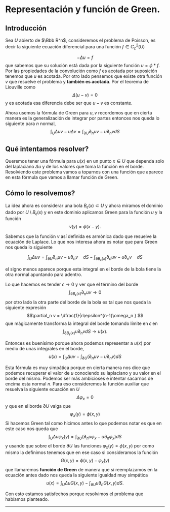 ﻿# Representación y función de Green.

## Introducción

Sea $U$ abierto de $\Bbb R^n$, consideremos el problema de Poisson, es decir la siguiente ecuación diferencial para una función $f \in C^2_c(U)$

$$-\Delta u = f $$
que sabemos que su solución está dada por la siguiente función $u=\phi * f$. Por las propiedades de la convolución como $f$ es acotada por suposición tenemos que $u$ es acotada. Por otro lado pensemos que existe otra función $v$ que resuelve el problema y **también es acotada**. Por el teorema de Liouville como 
$$\Delta (u-v) = 0 $$
y es acotada esa diferencia debe ser que $u-v$ es constante. 

Ahora usemos la fórmula de Green para $u,v$ recordemos que en cierta manera es la generalización de integrar por partes entonces nos queda lo siguiente para $n$ normal,
$$\int_U \Delta u v - u\Delta v = \int_{\partial U} \partial_nuv -   u\partial_nv  dS$$

## Qué intentamos resolver?

Queremos tener una fórmula para $u(x)$ en un punto $x \in U$ que dependa  solo del laplaciano $\Delta u$ y de los valores que toma la función en el borde. Resolviendo este problema vamos a toparnos con una función que aparece en esta fórmula que vamos a llamar función de Green.


## Cómo lo resolvemos?



La idea ahora es considerar una bola $B_\epsilon(x) \subset U$ y ahora miramos el dominio dado por $U \setminus B_\epsilon(x)$ y en este dominio aplicamos Green para la función $u$ y la función 
$$ v(y) = \phi(x-y). $$

Sabemos que la función $v$ así definida es armónica dado que resuelve la ecuación de Laplace. Lo que nos interesa ahora es notar que para Green nos queda lo siguiente

$$\int_U \Delta u v  = \int_{\partial U} \partial_nuv -   u\partial_nv \quad  dS - \int_{\partial B_\epsilon(x)} \partial_nuv -   u\partial_nv \quad dS$$

el signo menos aparece porque esta integral en el borde de la bola tiene la otra normal apuntando para adentro. 

Lo que hacemos es tender $\epsilon \to 0$ y ver que el término del borde
$$\int_{\partial B_\epsilon(x)} \partial_nuv  \to 0$$
 por otro lado la otra parte del borde de la bola es tal que nos queda la siguiente expresión
 $$\partial_n v = \dfrac{1}{n\epsilon^{n-1}\omega_n } $$
 que mágicamente transforma la integral del borde tomando límite en $\epsilon$ en 
 $$\int_{\partial B_\epsilon(x)}   u\partial_nv dS \to  u(x).$$

Entonces es buenísimo porque ahora podemos representar a $u(x)$ por medio de unas integrales en el borde,
$$ u(x) =  \int_U \Delta u v  - \int_{\partial U} (\partial_nuv -   u\partial_nv)   dS $$

Esta fórmula es muy simpática porque en cierta manera nos dice que podemos recuperar el valor de $u$ conociendo su laplaciano y su valor en el borde del mismo. Podemos ser más ambicioses e intentar sacarnos de encima esta normal $n$. Para eso consideremos la función auxiliar que resuelva la siguiente ecuación en $U$
$$\Delta \varphi_x = 0  $$
y que en el borde $\partial U$ valga que 
$$ \varphi_x(y) = \phi(x,y) $$
Si hacemos Green tal como hicimos antes lo que podemos notar es que en este caso nos queda que
$$ \int_U \Delta u \varphi_x(y)  = \int_{\partial U} (\partial_nu\varphi_x -   u\partial_n\varphi_x)dS $$
y usando que sobre el borde $\partial U$ las funciones $\varphi_x(y) = \phi(x,y)$ por como mismo la definimos tenemos que en ese caso si consideramos la función 
$$G(x,y) =\phi(x,y) - \varphi_x(y)$$
que llamaremos **función de Green** de manera que si reemplazamos en la ecuación antes dado nos queda la siguiente igualdad muy simpática
$$ u(x) =  \int_U \Delta u G(x,y)  - \int_{\partial U}   u\partial_nG(x,y)  dS. $$

Con esto estamos satisfechos porque resolvimos el problema que habíamos planteado.



---



